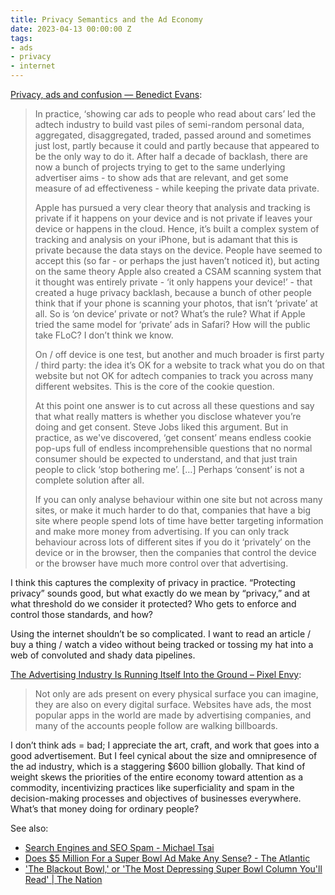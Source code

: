 ```yaml
---
title: Privacy Semantics and the Ad Economy
date: 2023-04-13 00:00:00 Z
tags:
- ads
- privacy
- internet
---
```


[Privacy, ads and confusion — Benedict Evans](https://www.ben-evans.com/benedictevans/2021/8/27/understanding-privacy):
<blockquote class="quoteback" cite="https://www.ben-evans.com/benedictevans/2021/8/27/understanding-privacy" data-author="Benedict Evans" data-title="Privacy, ads and confusion">  
	
In practice, ‘showing car ads to people who read about cars’ led the adtech industry to build vast piles of semi-random personal data, aggregated, disaggregated, traded, passed around and sometimes just lost, partly because it could and partly because that appeared to be the only way to do it. After half a decade of backlash, there are now a bunch of projects trying to get to the same underlying advertiser aims - to show ads that are relevant, and get some measure of ad effectiveness - while keeping the private data private.  
  
Apple has pursued a very clear theory that analysis and tracking is private if it happens on your device and is not private if leaves your device or happens in the cloud. Hence, it’s built a complex system of tracking and analysis on your iPhone, but is adamant that this is private because the data stays on the device. People have seemed to accept this (so far - or perhaps the just haven’t noticed it), but acting on the same theory Apple also created a CSAM scanning system that it thought was entirely private - ‘it only happens your device!’ - that created a huge privacy backlash, because a bunch of other people think that if your phone is scanning your photos, that isn’t ‘private’ at all. So is ‘on device’ private or not? What’s the rule? What if Apple tried the same model for ‘private’ ads in Safari? How will the public take FLoC? I don’t think we know.  

On / off device is one test, but another and much broader is first party / third party: the idea it’s OK for a website to track what you do on that website but not OK for adtech companies to track you across many different websites. This is the core of the cookie question.  

At this point one answer is to cut across all these questions and say that what really matters is whether you disclose whatever you’re doing and get consent. Steve Jobs liked this argument. But in practice, as we've discovered, ‘get consent’ means endless cookie pop-ups full of endless incomprehensible questions that no normal consumer should be expected to understand, and that just train people to click ‘stop bothering me’. […] Perhaps ‘consent’ is not a complete solution after all.  

If you can only analyse behaviour within one site but not across many sites, or make it much harder to do that, companies that have a big site where people spend lots of time have better targeting information and make more money from advertising. If you can only track behaviour across lots of different sites if you do it ‘privately’ on the device or in the browser, then the companies that control the device or the browser have much more control over that advertising.
</blockquote>

I think this captures the complexity of privacy in practice. “Protecting privacy” sounds good, but what exactly do we mean by “privacy,” and at what threshold do we consider it protected? Who gets to enforce and control those standards, and how?  

Using the internet shouldn’t be so complicated. I want to read an article / buy a thing / watch a video without being tracked or tossing my hat into a web of convoluted and shady data pipelines.

[The Advertising Industry Is Running Itself Into the Ground – Pixel Envy](https://pxlnv.com/linklog/ad-industry-suffocating/):
<blockquote class="quoteback" cite="https://pxlnv.com/linklog/ad-industry-suffocating/" data-author="Nick Heer at Pixel Envy" data-title="The Advertising Industry Is Running Itself Into the Ground">Not only are ads present on every physical surface you can imagine, they are also on every digital surface. Websites have ads, the most popular apps in the world are made by advertising companies, and many of the accounts people follow are walking billboards.</blockquote>

I don’t think ads = bad; I appreciate the art, craft, and work that goes into a good advertisement. But I feel cynical about the size and omnipresence of the ad industry, which is a staggering $600 billion globally. That kind of weight skews the priorities of the entire economy toward attention as a commodity, incentivizing practices like superficiality and spam in the decision-making processes and objectives of businesses everywhere. What’s that money doing for ordinary people?  

See also: 
 - [Search Engines and SEO Spam - Michael Tsai](https://mjtsai.com/blog/2022/01/04/search-engines-and-seo-spam/)
 - [Does $5 Million For a Super Bowl Ad Make Any Sense? - The Atlantic](https://archive.is/wf8Wr)
 - ['The Blackout Bowl,' or 'The Most Depressing Super Bowl Column You'll Read' | The Nation](https://www.thenation.com/article/archive/blackout-bowl-or-most-depressing-super-bowl-column-youll-read/)
